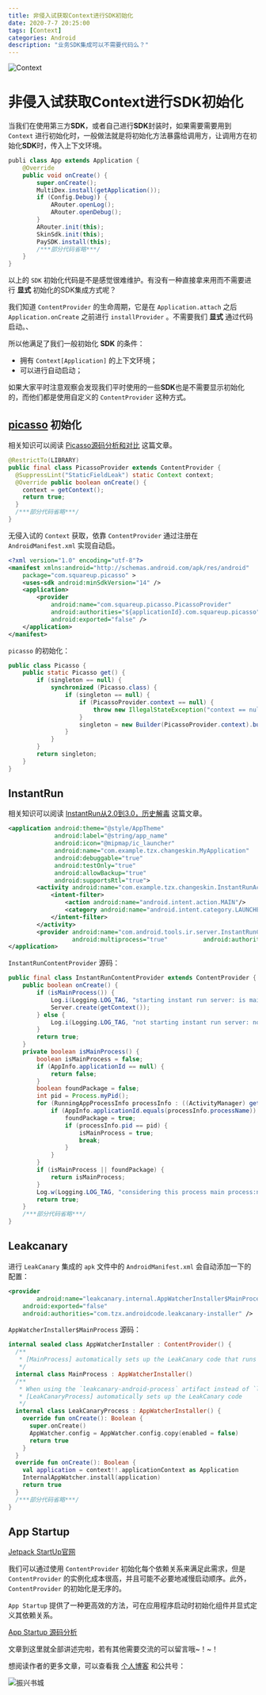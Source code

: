 ```yaml
---
title: 非侵入试获取Context进行SDK初始化
date: 2020-7-7 20:25:00
tags: [Context]
categories: Android
description: "业务SDK集成可以不需要代码么？"
---
```


![Context](https://img-blog.csdnimg.cn/20200707194057310.jpeg?x-oss-process=image/watermark,type_ZmFuZ3poZW5naGVpdGk,shadow_10,text_aHR0cHM6Ly9ibG9nLmNzZG4ubmV0L3N0dmVuX2tpbmc=,size_16,color_FFFFFF,t_70#pic_center)

# 非侵入试获取Context进行SDK初始化

当我们在使用第三方**SDK**，或者自己进行**SDK**封装时，如果需要需要用到 `Context` 进行初始化时，一般做法就是将初始化方法暴露给调用方，让调用方在初始化**SDK**时，传入上下文环境。

```java
publi class App extends Application {
    @Override
    public void onCreate() {
        super.onCreate();
        MultiDex.install(getApplication());
        if (Config.Debug)) {
            ARouter.openLog();
            ARouter.openDebug();
        }
        ARouter.init(this);
        SkinSdk.init(this);
        PaySDK.install(this);
        /***部分代码省略***/
    }
}
```

以上的 `SDK` 初始化代码是不是感觉很难维护。有没有一种直接拿来用而不需要进行 **显式** 初始化的SDK集成方式呢？

我们知道 `ContentProvider` 的生命周期，它是在 `Application.attach` 之后 `Application.onCreate` 之前进行 `installProvider` 。不需要我们 **显式** 通过代码启动。、

所以他满足了我们一般初始化 **SDK** 的条件：

- 拥有 `Context[Application]` 的上下文环境；
- 可以进行自动启动；

如果大家平时注意观察会发现我们平时使用的一些**SDK**也是不需要显示初始化的，而他们都是使用自定义的 `ContentProvider` 这种方式。

## [picasso](https://github.com/square/picasso) 初始化

相关知识可以阅读 [Picasso源码分析和对比](https://editor.csdn.net/md/?articleId=103770389) 这篇文章。

```java
@RestrictTo(LIBRARY)
public final class PicassoProvider extends ContentProvider {
  @SuppressLint("StaticFieldLeak") static Context context;
  @Override public boolean onCreate() {
    context = getContext();
    return true;
  }
  /***部分代码省略***/
}
```

无侵入试的 `Context` 获取，依靠 `ContentProvider` 通过注册在 `AndroidManifest.xml` 实现自动启。

```xml
<?xml version="1.0" encoding="utf-8"?>
<manifest xmlns:android="http://schemas.android.com/apk/res/android"
    package="com.squareup.picasso" >
    <uses-sdk android:minSdkVersion="14" />
    <application>
        <provider
            android:name="com.squareup.picasso.PicassoProvider"
            android:authorities="${applicationId}.com.squareup.picasso"
            android:exported="false" />
    </application>
</manifest>
```

`picasso` 的初始化：

```java
public class Picasso {
    public static Picasso get() {
        if (singleton == null) {
            synchronized (Picasso.class) {
                if (singleton == null) {
                    if (PicassoProvider.context == null) {
                        throw new IllegalStateException("context == null");
                    }
                    singleton = new Builder(PicassoProvider.context).build();
                }
            }
        }
        return singleton;
    }
}
```

## InstantRun

相关知识可以阅读 [InstantRun从2.0到3.0，历史解毒](https://editor.csdn.net/md/?articleId=80365174) 这篇文章。

```xml
<application android:theme="@style/AppTheme" 
             android:label="@string/app_name" 
             android:icon="@mipmap/ic_launcher"
             android:name="com.example.tzx.changeskin.MyApplication" 
             android:debuggable="true" 
             android:testOnly="true" 
             android:allowBackup="true" 
             android:supportsRtl="true">
        <activity android:name="com.example.tzx.changeskin.InstantRunActivity">
            <intent-filter>
                <action android:name="android.intent.action.MAIN"/>
                <category android:name="android.intent.category.LAUNCHER"/>
            </intent-filter>
        </activity>
        <provider android:name="com.android.tools.ir.server.InstantRunContentProvider"
                  android:multiprocess="true"          android:authorities="com.example.tzx.changeskin.com.android.tools.ir.server.InstantRunContentProvider"/>
</application>
```

`InstantRunContentProvider` 源码：

```java
public final class InstantRunContentProvider extends ContentProvider {
    public boolean onCreate() {
        if (isMainProcess()) {
            Log.i(Logging.LOG_TAG, "starting instant run server: is main process");
            Server.create(getContext());
        } else {
            Log.i(Logging.LOG_TAG, "not starting instant run server: not main process");
        }
        return true;
    }
    private boolean isMainProcess() {
        boolean isMainProcess = false;
        if (AppInfo.applicationId == null) {
            return false;
        }
        boolean foundPackage = false;
        int pid = Process.myPid();
        for (RunningAppProcessInfo processInfo : ((ActivityManager) getContext().getSystemService("activity")).getRunningAppProcesses()) {
            if (AppInfo.applicationId.equals(processInfo.processName)) {
                foundPackage = true;
                if (processInfo.pid == pid) {
                    isMainProcess = true;
                    break;
                }
            }
        }
        if (isMainProcess || foundPackage) {
            return isMainProcess;
        }
        Log.w(Logging.LOG_TAG, "considering this process main process:no process with this package found?!");
        return true;
    }
    /***部分代码省略***/
}
```

## Leakcanary

进行 `LeakCanary` 集成的 `apk` 文件中的 `AndroidManifest.xml` 会自动添加一下的配置：

```xml
<provider
		android:name="leakcanary.internal.AppWatcherInstaller$MainProcess"
    android:exported="false"
    android:authorities="com.tzx.androidcode.leakcanary-installer" />
```

`AppWatcherInstaller$MainProcess` 源码：

```kotlin
internal sealed class AppWatcherInstaller : ContentProvider() {
  /**
   * [MainProcess] automatically sets up the LeakCanary code that runs in the main app process.
   */
  internal class MainProcess : AppWatcherInstaller()
  /**
   * When using the `leakcanary-android-process` artifact instead of `leakcanary-android`,
   * [LeakCanaryProcess] automatically sets up the LeakCanary code
   */
  internal class LeakCanaryProcess : AppWatcherInstaller() {
    override fun onCreate(): Boolean {
      super.onCreate()
      AppWatcher.config = AppWatcher.config.copy(enabled = false)
      return true
    }
  }
  override fun onCreate(): Boolean {
    val application = context!!.applicationContext as Application
    InternalAppWatcher.install(application)
    return true
  }
  /***部分代码省略***/
}
```

## App Startup

[Jetpack StartUp官网](https://developer.android.google.cn/topic/libraries/app-startup) 

我们可以通过使用 `ContentProvider` 初始化每个依赖关系来满足此需求，但是  `ContentProvider` 的实例化成本很高，并且可能不必要地减慢启动顺序。此外，  `ContentProvider`  的初始化是无序的。

`App Startup` 提供了一种更高效的方法，可在应用程序启动时初始化组件并显式定义其依赖关系。

[App Startup 源码分析](https://dandanlove.blog.csdn.net/article/details/107188896)

文章到这里就全部讲述完啦，若有其他需要交流的可以留言哦~！~！

想阅读作者的更多文章，可以查看我 [个人博客](http://dandanlove.com/) 和公共号：

![振兴书城](https://imgconvert.csdnimg.cn/aHR0cDovL3VwbG9hZC1pbWFnZXMuamlhbnNodS5pby91cGxvYWRfaW1hZ2VzLzEzMTk4NzktNjEyYzRjNjZkNDBjZTg1NS5qcGc?x-oss-process=image/format,png#pic_center)